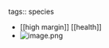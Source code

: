 tags:: species

- [[high margin]] [[health]]
- ![image.png](https://peach-geographical-bat-397.mypinata.cloud/ipfs/QmW5y5VSfBuUsTrzQbTMH3MkEkubZM8xDMCsXJhVCTZ9uR)